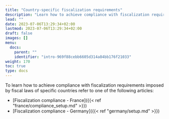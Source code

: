 ```yaml
---
title: "Country-specific fiscalization requirements"
description: "Learn how to achieve compliance with fiscalization requirements imposed by fiscal laws of specific countries."
lead: ""
date: 2023-07-06T13:29:34+02:00
lastmod: 2023-07-06T13:29:34+02:00
draft: false
images: []
menu:
  docs:
    parent: ""
    identifier: "intro-969f88cebb6605d314a84bb176f21033"
weight: 170
toc: true
type: docs
---
```


To learn how to achieve compliance with fiscalization requirements imposed by fiscal laws of specific countries refer to one of the following articles:

- [Fiscalization compliance - France]({{< ref "france/compliance_setup.md" >}})
- [Fiscalization compliance - Germany]({{< ref "germany/setup.md" >}})